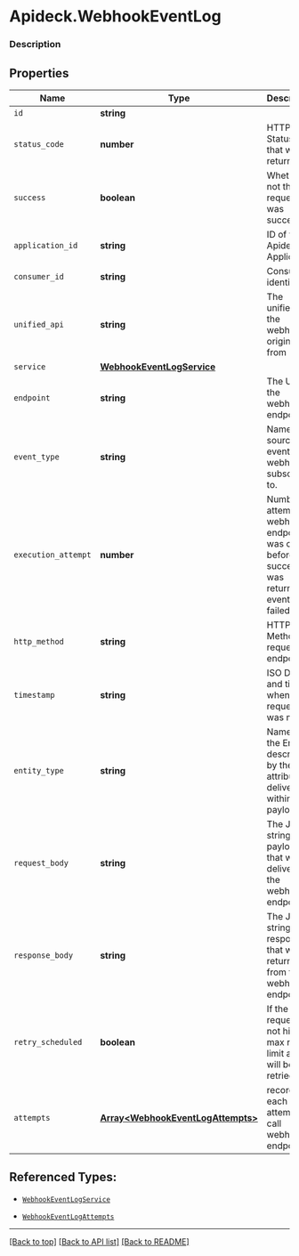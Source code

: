 # Apideck.WebhookEventLog

### Description

## Properties
Name | Type | Description | Notes
------------ | ------------- | ------------- | -------------
`id` | **string** |  | [optional] 
`status_code` | **number** | HTTP Status code that was returned. | [optional] 
`success` | **boolean** | Whether or not the request was successful. | [optional] 
`application_id` | **string** | ID of your Apideck Application | [optional] 
`consumer_id` | **string** | Consumer identifier | [optional] 
`unified_api` | **string** | The unifiedApi the webhook originated from | [optional] 
`service` | [**WebhookEventLogService**](WebhookEventLogService.md) |  | [optional] 
`endpoint` | **string** | The URL of the webhook endpoint. | [optional] 
`event_type` | **string** | Name of source event that webhook is subscribed to. | [optional] 
`execution_attempt` | **number** | Number of attempts webhook endpoint was called before a success was returned or eventually failed | [optional] 
`http_method` | **string** | HTTP Method of request to endpoint. | [optional] 
`timestamp` | **string** | ISO Date and time when the request was made. | [optional] 
`entity_type` | **string** | Name of the Entity described by the attributes delivered within payload | [optional] 
`request_body` | **string** | The JSON stringified payload that was delivered to the webhook endpoint. | [optional] 
`response_body` | **string** | The JSON stringified response that was returned from the webhook endpoint. | [optional] 
`retry_scheduled` | **boolean** | If the request has not hit the max retry limit and will be retried. | [optional] 
`attempts` | [**Array&lt;WebhookEventLogAttempts&gt;**](WebhookEventLogAttempts.md) | record of each attempt to call webhook endpoint | [optional] 





## Referenced Types:






* [`WebhookEventLogService`](WebhookEventLogService.md)









* [`WebhookEventLogAttempts`](WebhookEventLogAttempts.md)

---

[[Back to top]](#) [[Back to API list]](../../../../README.md#documentation-for-api-endpoints) [[Back to README]](../../../../README.md)


